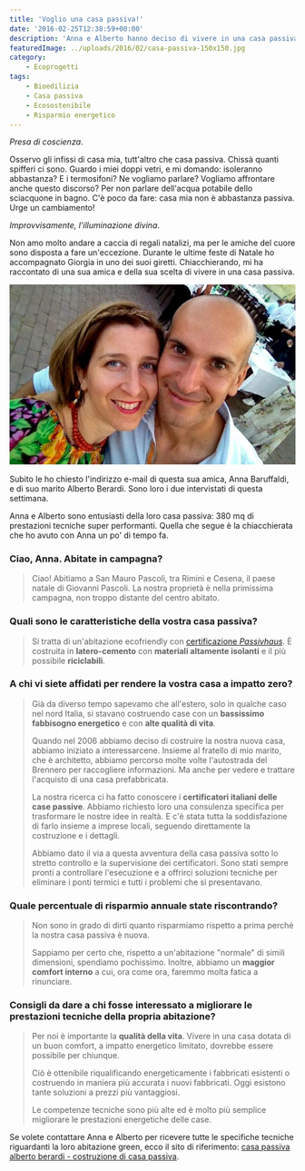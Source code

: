 ```yaml
---
title: 'Voglio una casa passiva!'
date: '2016-02-25T12:38:59+00:00'
description: 'Anna e Alberto hanno deciso di vivere in una casa passiva. La loro scelta, a giudicare dalle loro parole, è decisamente positiva.'
featuredImage: ../uploads/2016/02/casa-passiva-150x150.jpg
category:
    - Ecoprogetti
tags:
    - Bioedilizia
    - Casa passiva
    - Ecosostenibile
    - Risparmio energetico
---
```


*Presa di coscienza*.

Osservo gli infissi di casa mia, tutt'altro che casa passiva. Chissà quanti spifferi ci sono.
Guardo i miei doppi vetri, e mi domando: isoleranno abbastanza?
E i termosifoni? Ne vogliamo parlare? Vogliamo affrontare anche questo discorso?
Per non parlare dell'acqua potabile dello sciacquone in bagno.
C'è poco da fare: casa mia non è abbastanza passiva. Urge un cambiamento!

*Improvvisamente, l'illuminazione divina*.

Non amo molto andare a caccia di regali natalizi, ma per le amiche del cuore sono disposta a fare un'eccezione.
Durante le ultime feste di Natale ho accompagnato Giorgia in uno dei suoi giretti. Chiacchierando, mi ha raccontato di una sua amica e della sua scelta di vivere in una casa passiva.

![casa passiva, bioedilizia, sostenibilità, ecosostenibile](./anna-alberto.jpg)

Subito le ho chiesto l'indirizzo e-mail di questa sua amica, Anna Baruffaldi, e di suo marito Alberto Berardi. Sono loro i due intervistati di questa settimana.

Anna e Alberto sono entusiasti della loro casa passiva: 380 mq di prestazioni tecniche super performanti.
Quella che segue è la chiacchierata che ho avuto con Anna un po' di tempo fa.

### Ciao, Anna. Abitate in campagna?

> Ciao! Abitiamo a San Mauro Pascoli, tra Rimini e Cesena, il paese natale di Giovanni Pascoli. La nostra proprietà è nella primissima campagna, non troppo distante del centro abitato.

### Quali sono le caratteristiche della vostra casa passiva?

> Si tratta di un'abitazione ecofriendly con [certificazione *Passivhaus*](http://www.zephir.ph). È costruita in **latero-cemento** con **materiali altamente isolanti** e il più possibile **riciclabili**.

### A chi vi siete affidati per rendere la vostra casa a impatto zero?

> Già da diverso tempo sapevamo che all'estero, solo in qualche caso nel nord Italia, si stavano costruendo case con un **bassissimo fabbisogno energetico** e con **alte qualità di vita**.
>
> Quando nel 2006 abbiamo deciso di costruire la nostra nuova casa, abbiamo iniziato a interessarcene. Insieme al fratello di mio marito, che è architetto, abbiamo percorso molte volte l'autostrada del Brennero per raccogliere informazioni. Ma anche per vedere e trattare l'acquisto di una casa prefabbricata.
>
> La nostra ricerca ci ha fatto conoscere i **certificatori italiani delle case passive**. Abbiamo richiesto loro una consulenza specifica per trasformare le nostre idee in realtà. E c'è stata tutta la soddisfazione di farlo insieme a imprese locali, seguendo direttamente la costruzione e i dettagli.
>
> Abbiamo dato il via a questa avventura della casa passiva sotto lo stretto controllo e la supervisione dei certificatori. Sono stati sempre pronti a controllare l'esecuzione e a offrirci soluzioni tecniche per eliminare i ponti termici e tutti i problemi che si presentavano.

### Quale percentuale di risparmio annuale state riscontrando?

> Non sono in grado di dirti quanto risparmiamo rispetto a prima perché la nostra casa passiva è nuova.
>
> Sappiamo per certo che, rispetto a un'abitazione "normale" di simili dimensioni, spendiamo pochissimo. Inoltre, abbiamo un **maggior comfort interno** a cui, ora come ora, faremmo molta fatica a rinunciare.

### Consigli da dare a chi fosse interessato a migliorare le prestazioni tecniche della propria abitazione?

> Per noi è importante la **qualità della vita**. Vivere in una casa dotata di un buon comfort, a impatto energetico limitato, dovrebbe essere possibile per chiunque.
>
> Ciò è ottenibile riqualificando energeticamente i fabbricati esistenti o costruendo in maniera più accurata i nuovi fabbricati. Oggi esistono tante soluzioni a prezzi più vantaggiosi.
>
> Le competenze tecniche sono più alte ed è molto più semplice migliorare le prestazioni energetiche delle case.

Se volete contattare Anna e Alberto per ricevere tutte le specifiche tecniche riguardanti la loro abitazione green, ecco il sito di riferimento: [casa passiva alberto berardi - costruzione di casa passiva](https://casapassiva.wordpress.com).
